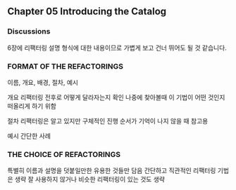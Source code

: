 ## Chapter 05 Introducing the Catalog

### Discussions

6장에 리팩터링 설명 형식에 대한 내용이므로 가볍게 보고 건너 뛰어도 될 것 같습니다.

### FORMAT OF THE REFACTORINGS

이름, 개요, 배경, 절차, 예시

개요
리팩터링 전후로 어떻게 달라자는지 확인
나중에 찾아볼때 이 기법이 어떤 것인지 떠올리게 하기 위함

절차
리팩터링은 알고 있지만 구체적인 진행 순서가 기억이 나지 않을 때 참고용

예시
간단한 사례

### THE CHOICE OF REFACTORINGS

특별히 이름과 설명을 덧붙일만한 유용한 것들만 담음
간단하고 직관적인 리팩터링 기법은 생략
잘 사용하지 않거나 비슷한 리팩터링이 있는 것도 생략